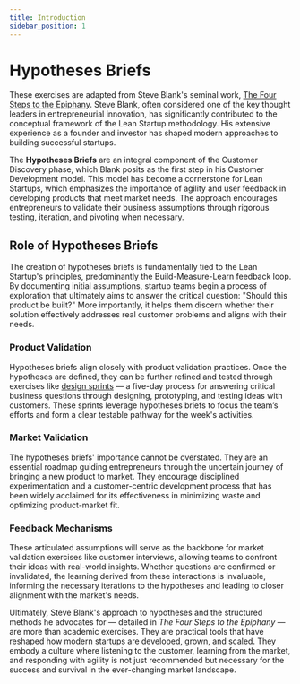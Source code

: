 ```yaml
---
title: Introduction
sidebar_position: 1
---
```


# Hypotheses Briefs

These exercises are adapted from Steve Blank's seminal work, [The Four Steps to
the
Epiphany](http://www.amazon.com/Four-Steps-Epiphany-Successful-Strategies/dp/0976470705).
Steve Blank, often considered one of the key thought leaders in entrepreneurial
innovation, has significantly contributed to the conceptual framework of the
Lean Startup methodology. His extensive experience as a founder and investor has
shaped modern approaches to building successful startups.

The **Hypotheses Briefs** are an integral component of the Customer Discovery
phase, which Blank posits as the first step in his Customer Development model.
This model has become a cornerstone for Lean Startups, which emphasizes the
importance of agility and user feedback in developing products that meet market
needs. The approach encourages entrepreneurs to validate their business
assumptions through rigorous testing, iteration, and pivoting when necessary.

## Role of Hypotheses Briefs

The creation of hypotheses briefs is fundamentally tied to the Lean Startup's
principles, predominantly the Build-Measure-Learn feedback loop. By documenting
initial assumptions, startup teams begin a process of exploration that
ultimately aims to answer the critical question: "Should this product be built?"
More importantly, it helps them discern whether their solution effectively
addresses real customer problems and aligns with their needs.

### Product Validation

Hypotheses briefs align closely with product validation practices. Once the
hypotheses are defined, they can be further refined and tested through exercises
like [design sprints](http://www.gv.com/sprint/) — a five-day process for
answering critical business questions through designing, prototyping, and
testing ideas with customers. These sprints leverage hypotheses briefs to focus
the team’s efforts and form a clear testable pathway for the week's activities.

### Market Validation

The hypotheses briefs' importance cannot be overstated. They are an essential
roadmap guiding entrepreneurs through the uncertain journey of bringing a new
product to market. They encourage disciplined experimentation and a
customer-centric development process that has been widely acclaimed for its
effectiveness in minimizing waste and optimizing product-market fit.

### Feedback Mechanisms

These articulated assumptions will serve as the backbone for market validation
exercises like customer interviews, allowing teams to confront their ideas with
real-world insights. Whether questions are confirmed or invalidated, the
learning derived from these interactions is invaluable, informing the necessary
iterations to the hypotheses and leading to closer alignment with the market's
needs.

Ultimately, Steve Blank's approach to hypotheses and the structured methods he
advocates for — detailed in _The Four Steps to the Epiphany_ — are more than
academic exercises. They are practical tools that have reshaped how modern
startups are developed, grown, and scaled. They embody a culture where listening
to the customer, learning from the market, and responding with agility is not
just recommended but necessary for the success and survival in the ever-changing
market landscape.
